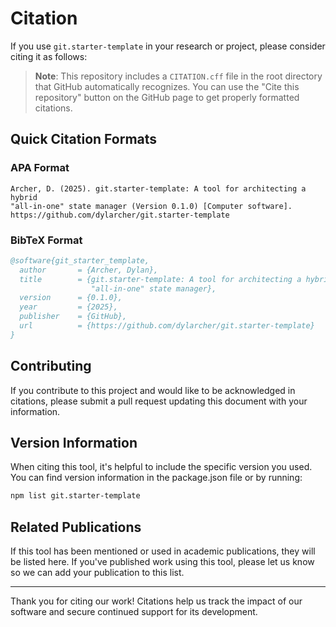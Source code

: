 # Citation

If you use `git.starter-template` in your research or project, please consider
citing it as follows:

> **Note**: This repository includes a `CITATION.cff` file in the root directory
> that GitHub automatically recognizes. You can use the "Cite this repository"
> button on the GitHub page to get properly formatted citations.

## Quick Citation Formats

### APA Format

```plaintext
Archer, D. (2025). git.starter-template: A tool for architecting a hybrid
"all-in-one" state manager (Version 0.1.0) [Computer software].
https://github.com/dylarcher/git.starter-template
```

### BibTeX Format

```bibtex
@software{git_starter_template,
  author       = {Archer, Dylan},
  title        = {git.starter-template: A tool for architecting a hybrid
                  "all-in-one" state manager},
  version      = {0.1.0},
  year         = {2025},
  publisher    = {GitHub},
  url          = {https://github.com/dylarcher/git.starter-template}
}
```

## Contributing

If you contribute to this project and would like to be acknowledged in
citations, please submit a pull request updating this document with your
information.

## Version Information

When citing this tool, it's helpful to include the specific version you used.
You can find version information in the package.json file or by running:

```bash
npm list git.starter-template
```

## Related Publications

If this tool has been mentioned or used in academic publications, they will be
listed here. If you've published work using this tool, please let us know so we
can add your publication to this list.

---

Thank you for citing our work! Citations help us track the impact of our
software and secure continued support for its development.
